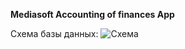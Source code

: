 **Mediasoft Accounting of finances App**

Схема базы данных:
![Схема](https://www.dropbox.com/s/4eufhtc31nosk6k/dbScheme.PNG?dl=0)